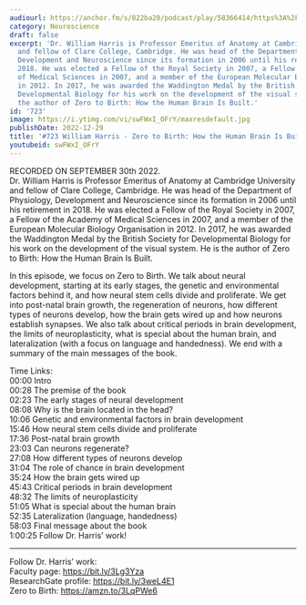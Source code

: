 ```yaml
---
audiourl: https://anchor.fm/s/822ba20/podcast/play/58366414/https%3A%2F%2Fd3ctxlq1ktw2nl.cloudfront.net%2Fstaging%2F2022-8-30%2Fd6857736-4e88-7253-77d4-cbeceb6fe76f.m4a
category: Neuroscience
draft: false
excerpt: 'Dr. William Harris is Professor Emeritus of Anatomy at Cambridge University
  and fellow of Clare College, Cambridge. He was head of the Department of Physiology,
  Development and Neuroscience since its formation in 2006 until his retirement in
  2018. He was elected a Fellow of the Royal Society in 2007, a Fellow of the Academy
  of Medical Sciences in 2007, and a member of the European Molecular Biology Organisation
  in 2012. In 2017, he was awarded the Waddington Medal by the British Society for
  Developmental Biology for his work on the development of the visual system. He is
  the author of Zero to Birth: How the Human Brain Is Built.'
id: '723'
image: https://i.ytimg.com/vi/swFWxI_OFrY/maxresdefault.jpg
publishDate: 2022-12-29
title: '#723 William Harris - Zero to Birth: How the Human Brain Is Built'
youtubeid: swFWxI_OFrY
---
```

<div class="timelinks">

RECORDED ON SEPTEMBER 30th 2022.  
Dr. William Harris is Professor Emeritus of Anatomy at Cambridge University and fellow of Clare College, Cambridge. He was head of the Department of Physiology, Development and Neuroscience since its formation in 2006 until his retirement in 2018. He was elected a Fellow of the Royal Society in 2007, a Fellow of the Academy of Medical Sciences in 2007, and a member of the European Molecular Biology Organisation in 2012. In 2017, he was awarded the Waddington Medal by the British Society for Developmental Biology for his work on the development of the visual system. He is the author of Zero to Birth: How the Human Brain Is Built.

In this episode, we focus on Zero to Birth. We talk about neural development, starting at its early stages, the genetic and environmental factors behind it, and how neural stem cells divide and proliferate. We get into post-natal brain growth, the regeneration of neurons, how different types of neurons develop, how the brain gets wired up and how neurons establish synapses. We also talk about critical periods in brain development, the limits of neuroplasticity, what is special about the human brain, and lateralization (with a focus on language and handedness). We end with a summary of the main messages of the book.

Time Links:  
<time>00:00</time> Intro  
<time>00:28</time> The premise of the book  
<time>02:23</time> The early stages of neural development  
<time>08:08</time> Why is the brain located in the head?  
<time>10:06</time> Genetic and environmental factors in brain development  
<time>15:46</time> How neural stem cells divide and proliferate  
<time>17:36</time> Post-natal brain growth  
<time>23:03</time> Can neurons regenerate?  
<time>27:08</time> How different types of neurons develop  
<time>31:04</time> The role of chance in brain development  
<time>35:24</time> How the brain gets wired up  
<time>45:43</time> Critical periods in brain development  
<time>48:32</time> The limits of neuroplasticity  
<time>51:05</time> What is special about the human brain  
<time>52:35</time> Lateralization (language, handedness)  
<time>58:03</time> Final message about the book  
<time>1:00:25</time> Follow Dr. Harris’ work!

---

Follow Dr. Harris’ work:  
Faculty page: https://bit.ly/3Lg3Yza  
ResearchGate profile: https://bit.ly/3weL4E1  
Zero to Birth: https://amzn.to/3LqPWe6
</div>

